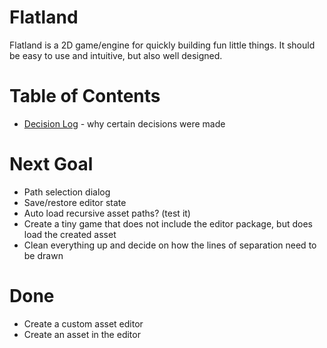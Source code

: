 # Flatland
Flatland is a 2D game/engine for quickly building fun little things.
It should be easy to use and intuitive, but also well designed.

# Table of Contents
* [Decision Log](decisions.md) - why certain decisions were made

# Next Goal
- Path selection dialog
- Save/restore editor state
- Auto load recursive asset paths? (test it)
- Create a tiny game that does not include the editor package, but does load the created asset
- Clean everything up and decide on how the lines of separation need to be drawn

# Done
- Create a custom asset editor
- Create an asset in the editor